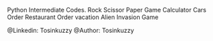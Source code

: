 Python Intermediate Codes.
Rock Scissor Paper Game
Calculator
Cars Order
Restaurant Order
vacation
Alien Invasion Game

@Linkedin: Tosinkuzzy
@Author: Tosinkuzzy
